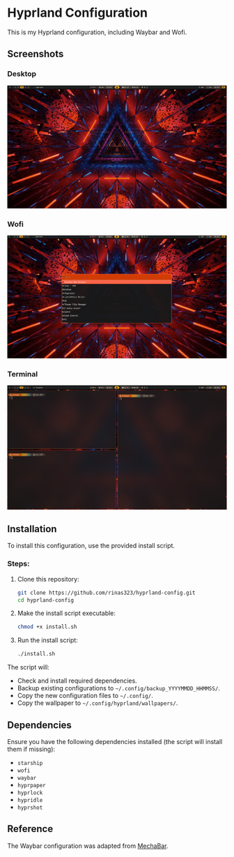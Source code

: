 # Hyprland Configuration

This is my Hyprland configuration, including Waybar and Wofi.

## Screenshots

### Desktop
![Desktop](desktop.png)

### Wofi
![Wofi](wofi.png)

### Terminal
![Terminal](terminal.png)

## Installation

To install this configuration, use the provided install script.

### Steps:
1. Clone this repository:
   ```sh
   git clone https://github.com/rinas323/hyprland-config.git
   cd hyprland-config
   ```
2. Make the install script executable:
   ```sh
   chmod +x install.sh
   ```
3. Run the install script:
   ```sh
   ./install.sh
   ```

The script will:
- Check and install required dependencies.
- Backup existing configurations to `~/.config/backup_YYYYMMDD_HHMMSS/`.
- Copy the new configuration files to `~/.config/`.
- Copy the wallpaper to `~/.config/hyprland/wallpapers/`.

## Dependencies

Ensure you have the following dependencies installed (the script will install them if missing):
- `starship`
- `wofi`
- `waybar`
- `hyprpaper`
- `hyprlock`
- `hypridle`
- `hyprshot`

## Reference
The Waybar configuration was adapted from [MechaBar](https://github.com/sejjy/mechabar.git).


